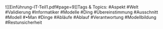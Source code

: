 
![[Einführung-IT-Teil1.pdf#page=9]]Tags & Topics:
   #Aspekt
   #Welt
   #Validierung
   #Informatiker
   #Modelle
   #Ding
   #Übereinstimmung
   #Ausschnitt
   #Modell
   #•Man
   #Dinge
   #Abläufe
   #Ablauf
   #Verantwortung
   #Modellbildung
   #Restunsicherheit